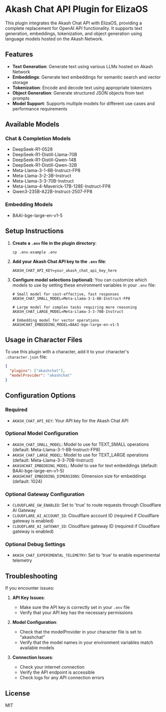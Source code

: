 # Akash Chat API Plugin for ElizaOS

This plugin integrates the Akash Chat API with ElizaOS, providing a complete replacement for OpenAI API functionality. It supports text generation, embeddings, tokenization, and object generation using language models hosted on the Akash Network.

## Features

- **Text Generation**: Generate text using various LLMs hosted on Akash Network
- **Embeddings**: Generate text embeddings for semantic search and vector storage
- **Tokenization**: Encode and decode text using appropriate tokenizers
- **Object Generation**: Generate structured JSON objects from text prompts
- **Model Support**: Supports multiple models for different use cases and performance requirements

## Available Models

### Chat & Completion Models
- DeepSeek-R1-0528
- DeepSeek-R1-Distill-Llama-70B
- DeepSeek-R1-Distill-Qwen-14B
- DeepSeek-R1-Distill-Qwen-32B
- Meta-Llama-3-1-8B-Instruct-FP8
- Meta-Llama-3-2-3B-Instruct
- Meta-Llama-3-3-70B-Instruct
- Meta-Llama-4-Maverick-17B-128E-Instruct-FP8
- Qwen3-235B-A22B-Instruct-2507-FP8

### Embedding Models
- BAAI-bge-large-en-v1-5

## Setup Instructions

1. **Create a `.env` file in the plugin directory**:
   ```
   cp .env.example .env
   ```

2. **Add your Akash Chat API key to the `.env` file**:
   ```
   AKASH_CHAT_API_KEY=your_akash_chat_api_key_here
   ```

3. **Configure model selections (optional)**:
   You can customize which models to use by setting these environment variables in your `.env` file:
   ```
   # Small model for cost-effective, fast responses
   AKASH_CHAT_SMALL_MODEL=Meta-Llama-3-1-8B-Instruct-FP8
   
   # Large model for complex tasks requiring more reasoning
   AKASH_CHAT_LARGE_MODEL=Meta-Llama-3-3-70B-Instruct
   
   # Embedding model for vector operations
   AKASHCHAT_EMBEDDING_MODEL=BAAI-bge-large-en-v1-5
   ```

## Usage in Character Files

To use this plugin with a character, add it to your character's `.character.json` file:

```json
{
  "plugins": ["akashchat"],
  "modelProvider": "akashchat"
}
```

## Configuration Options

### Required
- `AKASH_CHAT_API_KEY`: Your API key for the Akash Chat API

### Optional Model Configuration
- `AKASH_CHAT_SMALL_MODEL`: Model to use for TEXT_SMALL operations (default: Meta-Llama-3-1-8B-Instruct-FP8)
- `AKASH_CHAT_LARGE_MODEL`: Model to use for TEXT_LARGE operations (default: Meta-Llama-3-3-70B-Instruct)
- `AKASHCHAT_EMBEDDING_MODEL`: Model to use for text embeddings (default: BAAI-bge-large-en-v1-5)
- `AKASHCHAT_EMBEDDING_DIMENSIONS`: Dimension size for embeddings (default: 1024)

### Optional Gateway Configuration
- `CLOUDFLARE_GW_ENABLED`: Set to 'true' to route requests through Cloudflare AI Gateway
- `CLOUDFLARE_AI_ACCOUNT_ID`: Cloudflare account ID (required if Cloudflare gateway is enabled)
- `CLOUDFLARE_AI_GATEWAY_ID`: Cloudflare gateway ID (required if Cloudflare gateway is enabled)

### Optional Debug Settings
- `AKASH_CHAT_EXPERIMENTAL_TELEMETRY`: Set to 'true' to enable experimental telemetry

## Troubleshooting

If you encounter issues:

1. **API Key Issues**:
   - Make sure the API key is correctly set in your `.env` file
   - Verify that your API key has the necessary permissions

2. **Model Configuration**:
   - Check that the modelProvider in your character file is set to "akashchat"
   - Verify that the model names in your environment variables match available models

3. **Connection Issues**:
   - Check your internet connection
   - Verify the API endpoint is accessible
   - Check logs for any API connection errors

## License

MIT
